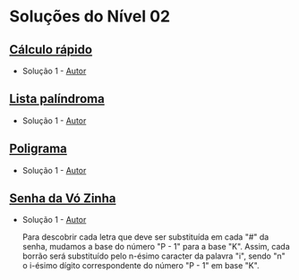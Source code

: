 # Soluções do Nível 02

## [Cálculo rápido](https://neps.academy/br/exercise/1724)
- Solução 1 - [Autor]() <Insira o link para o seu github nos parenteses>

<Se possivel insira uma breve explicacao da solucao>

## [Lista palíndroma](https://neps.academy/br/exercise/1725)
- Solução 1 - [Autor]() <Insira o link para o seu github nos parenteses>

<Se possivel insira uma breve explicacao da solucao>

## [Poligrama](https://neps.academy/br/exercise/1726)
- Solução 1 - [Autor]() <Insira o link para o seu github nos parenteses>

<Se possivel insira uma breve explicacao da solucao>

## [Senha da Vó Zinha](https://neps.academy/br/exercise/1727)
- Solução 1 - [Autor](https://github.com/RickFqt) <Insira o link para o seu github nos parenteses>

    Para descobrir cada letra que deve ser substituída em cada "#" da senha, mudamos a base do número "P - 1" para a base "K". Assim, cada borrão será substituído pelo n-ésimo caracter da palavra "i", sendo "n" o i-ésimo dígito correspondente do número "P - 1" em base "K".
